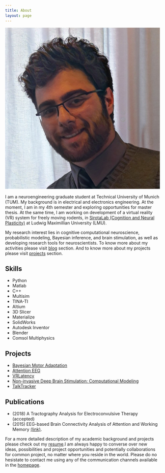```yaml
---
title: About
layout: page
---
```

<!--[Profile Image]({{ site.url }}/{{ site.picture }})-->

![Profile Image](assets/images/profile.jpg)

<p>
	I am a neuroengineering graduate student at Technical University of Munich (TUM). My background is in electrical and electronics engineering. At the moment, I am in my 4th semester and exploring opportunities for master thesis. At the same time, I am working on development of a virtual reality (VR) system for freely moving rodents, in <a href="http://cogneuro.bio.lmu.de/" target="_blank">SirotaLab (Cognition and Neural Plasticity)</a> at Ludwig Maximillian University (LMU).
</p>

<p>
	My research interest lies in cognitive computational neuroscience, probabilistic modeling, Bayesian inference, and brain stimulation, as well as developing research tools for neuroscientists. 
	To know more about my activities please visit <a href="https://mohammadbashiri.github.io/blog/">blog</a> section. And to know more about my projects please visit <a href="https://mohammadbashiri.github.io/projects/">projects</a> section.
</p>

<h2>Skills</h2>

<ul class="skill-list">
	<li>Python</li>
	<li>Matlab</li>
	<li>C++</li>
	<li>Multisim</li>
	<li>TINA-TI</li>
	<li>Altium</li>
	<li>3D Slicer</li>
	<li>Materialize</li>
	<li>SolidWorks</li>
	<li>Autodesk Inventor</li>
	<li>Blender</li>
	<li>Comsol Multiphysics</li>
</ul>

<h2>Projects</h2>

<ul>
	<li><a href="https://github.com/mohammadbashiri/bayesian-motor-adaptation" target="_blank">Bayesian Motor Adaptation</a></li>
	<li><a href="https://github.com/mohammadbashiri/attention-eeg" target="_blank">Attention EEG</a></li>
	<li><a href="https://github.com/mohammadbashiri/vrlatency" target="_blank">VRLatency</a></li>
	<li><a href="https://github.com/mohammadbashiri/non-invasive-deep-brain-stimulation" target="_blank">Non-invasive Deep Brain Stimulation: Computational Modeling</a></li>
	<li><a href="https://github.com/mohammadbashiri/talktracker" target="_balnk">TalkTracker</a></li>
</ul>

<h2>Publications</h2>

<ul>
	<li> (2018) A Tractography Analysis for Electroconvulsive Therapy (accepted)</li>
	<li> (2015) EEG-based Brain Connectivity Analysis of Attention and Working Memory <a href="https://ieeexplore.ieee.org/document/7435890/" target="_blank">(link)</a>.</li>
</ul>

<!--
<h2>Hobbies</h2>

<ul>
	<li>Sports</li>
	<li>Organizaing (and participating) in casual scientific events</li>
	<li>Photography</li>
	<li>Dancing</li>
	<li>Travelling</li>
</ul>
-->

<p>
	For a more detailed description of my academic background and projects please check out my <a href="https://mohammadbashiri.github.io/assets/Bashiri-Resume.png" target="_blank">resume</a>.I am always happy to converse over new ideas, possibilities and project opportunities and potentially collaborations for common project, no matter where you reside in the world. Please do no hesistate to contact me using any of the communication channels available in the <a href="https://mohammadbashiri.github.io/">homepage</a>.
</p>
